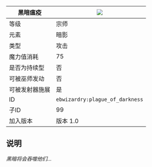 | 黑暗瘟疫 |![](https://github.com/Electroblob77/Wizardry/blob/1.12.2/src/main/resources/assets/ebwizardry/textures/spells/plague_of_darkness.png)|
|---|---|
| 等级 | 宗师 |
| 元素 | 暗影 |
| 类型 | 攻击 |
| 魔力值消耗 | 75 |
| 是否为持续型 | 否 |
| 可被巫师发动 | 否 |
| 可被发射器施展 | 是 |
| ID | `ebwizardry:plague_of_darkness` |
| 子ID | 99 |
| 加入版本 | 版本 1.0 |
## 说明
_黑暗将会吞噬他们..._
